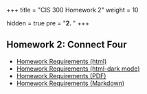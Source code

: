 +++
title = "CIS 300 Homework 2"
weight = 10

hidden = true
pre = "<b>2. </b>"
+++

## Homework 2: Connect Four

- [Homework Requirements (html)](/homework/jjfhhsduuerqo1239jas/hw2-connectFour-description.html)
- [Homework Requirements (html-dark mode)](/homework/jjfhhsduuerqo1239jas/hw2-connectFour-description-dark.html)
- [Homework Requirements (PDF)](/homework/jjfhhsduuerqo1239jas/hw2-connectFour-description.pdf)
- [Homework Requirements (Markdown)](/homework/jjfhhsduuerqo1239jas/hw2-connectFour-description.md)